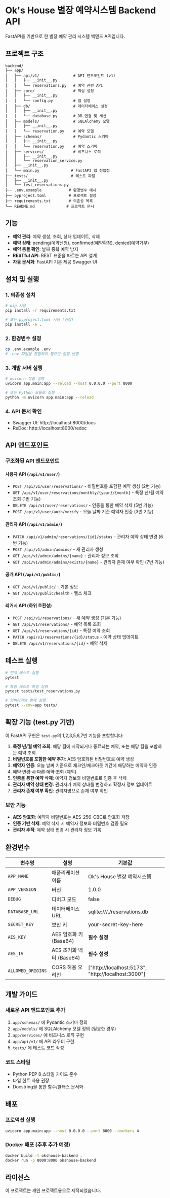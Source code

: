 # Ok's House 별장 예약시스템 Backend API

FastAPI를 기반으로 한 별장 예약 관리 시스템 백엔드 API입니다.

## 프로젝트 구조

```
backend/
├── app/
│   ├── api/v1/               # API 엔드포인트 (v1)
│   │   ├── __init__.py
│   │   └── reservations.py   # 예약 관련 API
│   ├── core/                 # 핵심 설정
│   │   ├── __init__.py
│   │   └── config.py         # 앱 설정
│   ├── db/                   # 데이터베이스 설정
│   │   ├── __init__.py
│   │   └── database.py       # DB 연결 및 세션
│   ├── models/               # SQLAlchemy 모델
│   │   ├── __init__.py
│   │   └── reservation.py    # 예약 모델
│   ├── schemas/              # Pydantic 스키마
│   │   ├── __init__.py
│   │   └── reservation.py    # 예약 스키마
│   ├── services/             # 비즈니스 로직
│   │   ├── __init__.py
│   │   └── reservation_service.py
│   ├── __init__.py
│   └── main.py              # FastAPI 앱 진입점
├── tests/                   # 테스트 파일
│   ├── __init__.py
│   └── test_reservations.py
├── .env.example            # 환경변수 예시
├── pyproject.toml          # 프로젝트 설정
├── requirements.txt        # 의존성 목록
└── README.md              # 프로젝트 문서
```

## 기능

- **예약 관리**: 예약 생성, 조회, 상태 업데이트, 삭제
- **예약 상태**: pending(예약신청), confirmed(예약확정), denied(예약거부)
- **예약 충돌 확인**: 날짜 중복 예약 방지
- **RESTful API**: REST 표준을 따르는 API 설계
- **자동 문서화**: FastAPI 기본 제공 Swagger UI

## 설치 및 실행

### 1. 의존성 설치

```bash
# pip 사용
pip install -r requirements.txt

# 또는 pyproject.toml 사용 (권장)
pip install -e .
```

### 2. 환경변수 설정

```bash
cp .env.example .env
# .env 파일을 편집하여 필요한 설정 변경
```

### 3. 개발 서버 실행

```bash
# uvicorn 직접 실행
uvicorn app.main:app --reload --host 0.0.0.0 --port 8000

# 또는 Python 모듈로 실행
python -m uvicorn app.main:app --reload
```

### 4. API 문서 확인

- Swagger UI: http://localhost:8000/docs
- ReDoc: http://localhost:8000/redoc

## API 엔드포인트

### 구조화된 API 엔드포인트

#### 사용자 API (`/api/v1/user/`)
- `POST /api/v1/user/reservations/` - 비밀번호를 포함한 예약 생성 (2번 기능)
- `GET /api/v1/user/reservations/monthly/{year}/{month}` - 특정 년/월 예약 조회 (1번 기능)
- `DELETE /api/v1/user/reservations/` - 인증을 통한 예약 삭제 (5번 기능)
- `POST /api/v1/user/auth/verify` - 오늘 날짜 기준 예약자 인증 (3번 기능)

#### 관리자 API (`/api/v1/admin/`)
- `PATCH /api/v1/admin/reservations/{id}/status` - 관리자 예약 상태 변경 (6번 기능)
- `POST /api/v1/admin/admins/` - 새 관리자 생성
- `GET /api/v1/admin/admins/{name}` - 관리자 정보 조회
- `GET /api/v1/admin/admins/exists/{name}` - 관리자 존재 여부 확인 (7번 기능)

#### 공개 API (`/api/v1/public/`)
- `GET /api/v1/public/` - 기본 정보
- `GET /api/v1/public/health` - 헬스 체크

#### 레거시 API (하위 호환성)
- `POST /api/v1/reservations/` - 새 예약 생성 (기본 기능)
- `GET /api/v1/reservations/` - 예약 목록 조회
- `GET /api/v1/reservations/{id}` - 특정 예약 조회
- `PATCH /api/v1/reservations/{id}/status` - 예약 상태 업데이트
- `DELETE /api/v1/reservations/{id}` - 예약 삭제

## 테스트 실행

```bash
# 전체 테스트 실행
pytest

# 특정 테스트 파일 실행
pytest tests/test_reservations.py

# 커버리지와 함께 실행
pytest --cov=app tests/
```

## 확장 기능 (test.py 기반)

이 FastAPI 구현은 `test.py`의 1,2,3,5,6,7번 기능을 포함합니다:

1. **특정 년/월 예약 조회**: 해당 월에 시작되거나 종료되는 예약, 또는 해당 월을 포함하는 예약 조회
2. **비밀번호를 포함한 예약 추가**: AES 암호화된 비밀번호로 예약 생성
3. **예약자 인증**: 오늘 날짜 기준으로 체크인/체크아웃 기간에 해당하는 예약자 인증
4. ~~예약 변경 시 다른 예약 조회~~ (제외)
5. **인증을 통한 예약 삭제**: 예약자 정보와 비밀번호로 인증 후 삭제
6. **관리자 예약 상태 변경**: 관리자가 예약 상태를 변경하고 확정자 정보 업데이트
7. **관리자 존재 여부 확인**: 관리자명으로 존재 여부 확인

### 보안 기능

- **AES 암호화**: 예약자 비밀번호는 AES-256-CBC로 암호화 저장
- **인증 기반 삭제**: 예약 삭제 시 예약자 정보와 비밀번호 검증 필요
- **관리자 추적**: 예약 상태 변경 시 관리자 정보 기록

## 환경변수

| 변수명 | 설명 | 기본값 |
|--------|------|--------|
| `APP_NAME` | 애플리케이션 이름 | Ok's House 별장 예약시스템 |
| `APP_VERSION` | 버전 | 1.0.0 |
| `DEBUG` | 디버그 모드 | false |
| `DATABASE_URL` | 데이터베이스 URL | sqlite:///./reservations.db |
| `SECRET_KEY` | 보안 키 | your-secret-key-here |
| `AES_KEY` | AES 암호화 키 (Base64) | **필수 설정** |
| `AES_IV` | AES 초기화 벡터 (Base64) | **필수 설정** |
| `ALLOWED_ORIGINS` | CORS 허용 오리진 | ["http://localhost:5173", "http://localhost:3000"] |

## 개발 가이드

### 새로운 API 엔드포인트 추가

1. `app/schemas/` 에 Pydantic 스키마 정의
2. `app/models/` 에 SQLAlchemy 모델 정의 (필요한 경우)
3. `app/services/` 에 비즈니스 로직 구현
4. `app/api/v1/` 에 API 라우터 구현
5. `tests/` 에 테스트 코드 작성

### 코드 스타일

- Python PEP 8 스타일 가이드 준수
- 타입 힌트 사용 권장
- Docstring을 통한 함수/클래스 문서화

## 배포

### 프로덕션 실행

```bash
uvicorn app.main:app --host 0.0.0.0 --port 8000 --workers 4
```

### Docker 배포 (추후 추가 예정)

```bash
docker build -t okshouse-backend .
docker run -p 8000:8000 okshouse-backend
```

## 라이선스

이 프로젝트는 개인 프로젝트용으로 제작되었습니다.